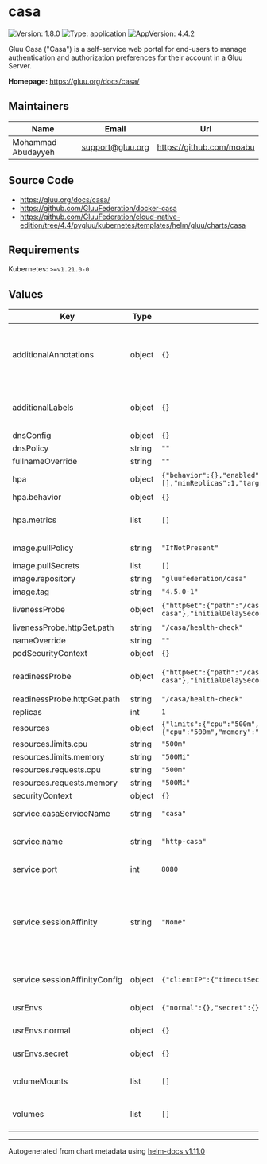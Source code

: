 # casa

![Version: 1.8.0](https://img.shields.io/badge/Version-1.8.0-informational?style=flat-square) ![Type: application](https://img.shields.io/badge/Type-application-informational?style=flat-square) ![AppVersion: 4.4.2](https://img.shields.io/badge/AppVersion-4.4.2-informational?style=flat-square)

Gluu Casa ("Casa") is a self-service web portal for end-users to manage authentication and authorization preferences for their account in a Gluu Server.

**Homepage:** <https://gluu.org/docs/casa/>

## Maintainers

| Name | Email | Url |
| ---- | ------ | --- |
| Mohammad Abudayyeh | <support@gluu.org> | <https://github.com/moabu> |

## Source Code

* <https://gluu.org/docs/casa/>
* <https://github.com/GluuFederation/docker-casa>
* <https://github.com/GluuFederation/cloud-native-edition/tree/4.4/pygluu/kubernetes/templates/helm/gluu/charts/casa>

## Requirements

Kubernetes: `>=v1.21.0-0`

## Values

| Key | Type | Default | Description |
|-----|------|---------|-------------|
| additionalAnnotations | object | `{}` | Additional annotations that will be added across all resources  in the format of {cert-manager.io/issuer: "letsencrypt-prod"}. key app is taken |
| additionalLabels | object | `{}` | Additional labels that will be added across all resources definitions in the format of {mylabel: "myapp"} |
| dnsConfig | object | `{}` | Add custom dns config |
| dnsPolicy | string | `""` | Add custom dns policy |
| fullnameOverride | string | `""` |  |
| hpa | object | `{"behavior":{},"enabled":true,"maxReplicas":10,"metrics":[],"minReplicas":1,"targetCPUUtilizationPercentage":50}` | Configure the HorizontalPodAutoscaler |
| hpa.behavior | object | `{}` | Scaling Policies |
| hpa.metrics | list | `[]` | metrics if targetCPUUtilizationPercentage is not set |
| image.pullPolicy | string | `"IfNotPresent"` | Image pullPolicy to use for deploying. |
| image.pullSecrets | list | `[]` | Image Pull Secrets |
| image.repository | string | `"gluufederation/casa"` | Image  to use for deploying. |
| image.tag | string | `"4.5.0-1"` | Image  tag to use for deploying. |
| livenessProbe | object | `{"httpGet":{"path":"/casa/health-check","port":"http-casa"},"initialDelaySeconds":25,"periodSeconds":25,"timeoutSeconds":5}` | Configure the liveness healthcheck for casa if needed. |
| livenessProbe.httpGet.path | string | `"/casa/health-check"` | http liveness probe endpoint |
| nameOverride | string | `""` |  |
| podSecurityContext | object | `{}` |  |
| readinessProbe | object | `{"httpGet":{"path":"/casa/health-check","port":"http-casa"},"initialDelaySeconds":30,"periodSeconds":30,"timeoutSeconds":5}` | Configure the readiness healthcheck for the casa if needed. |
| readinessProbe.httpGet.path | string | `"/casa/health-check"` | http readiness probe endpoint |
| replicas | int | `1` | Service replica number. |
| resources | object | `{"limits":{"cpu":"500m","memory":"500Mi"},"requests":{"cpu":"500m","memory":"500Mi"}}` | Resource specs. |
| resources.limits.cpu | string | `"500m"` | CPU limit. |
| resources.limits.memory | string | `"500Mi"` | Memory limit. |
| resources.requests.cpu | string | `"500m"` | CPU request. |
| resources.requests.memory | string | `"500Mi"` | Memory request. |
| securityContext | object | `{}` |  |
| service.casaServiceName | string | `"casa"` | Name of the casa service. Please keep it as default. |
| service.name | string | `"http-casa"` | The name of the casa port within the casa service. Please keep it as default. |
| service.port | int | `8080` | Port of the casa service. Please keep it as default. |
| service.sessionAffinity | string | `"None"` | Default set to None If you want to make sure that connections from a particular client are passed to the same Pod each time, you can select the session affinity based on the client's IP addresses by setting this to ClientIP |
| service.sessionAffinityConfig | object | `{"clientIP":{"timeoutSeconds":10800}}` | the maximum session sticky time if sessionAffinity is ClientIP |
| usrEnvs | object | `{"normal":{},"secret":{}}` | Add custom normal and secret envs to the service |
| usrEnvs.normal | object | `{}` | Add custom normal envs to the service variable1: value1 |
| usrEnvs.secret | object | `{}` | Add custom secret envs to the service variable1: value1 |
| volumeMounts | list | `[]` | Configure any additional volumesMounts that need to be attached to the containers |
| volumes | list | `[]` | Configure any additional volumes that need to be attached to the pod |

----------------------------------------------
Autogenerated from chart metadata using [helm-docs v1.11.0](https://github.com/norwoodj/helm-docs/releases/v1.11.0)
